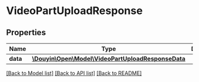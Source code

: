 # VideoPartUploadResponse

## Properties
Name | Type | Description | Notes
------------ | ------------- | ------------- | -------------
**data** | [**\Douyin\Open\Model\VideoPartUploadResponseData**](VideoPartUploadResponseData.md) |  | [optional] 

[[Back to Model list]](../../README.md#documentation-for-models) [[Back to API list]](../../README.md#documentation-for-api-endpoints) [[Back to README]](../../README.md)

